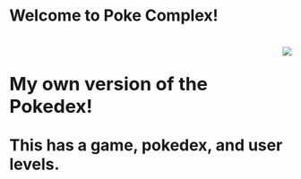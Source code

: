 <h1 text-align:center; >Welcome to Poke Complex! <h1/>
  <div style="display:flex; flex-direction:row">
    <div>
      <h3>My own version of the Pokedex!</h3>
      <span>This has a game, pokedex, and user levels.</span>
    </div>
    <img src="https://raw.githubusercontent.com/PokeAPI/sprites/master/sprites/pokemon/1.png"/>
  </div>
  
  
  


